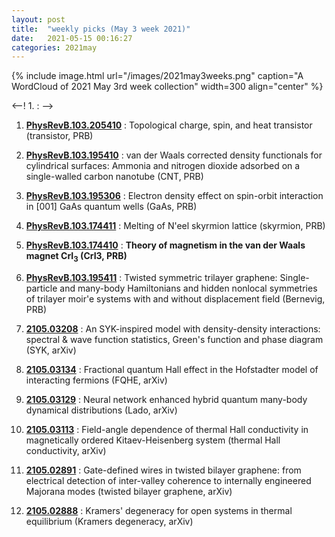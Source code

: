 ```yaml
---
layout: post
title:  "weekly picks (May 3 week 2021)"
date:   2021-05-15 00:16:27
categories: 2021may
---
```


{% include image.html url="/images/2021may3weeks.png" caption="A WordCloud of 2021 May 3rd week collection" width=300 align="center" %}


<--! 1. **[]()** : -->

1. **[PhysRevB.103.205410](https://link.aps.org/doi/10.1103/PhysRevB.103.205410)** : Topological charge, spin, and heat transistor (transistor, PRB)

1. **[PhysRevB.103.195410](https://link.aps.org/doi/10.1103/PhysRevB.103.195410)** : van der Waals corrected density functionals for cylindrical surfaces: Ammonia and nitrogen dioxide adsorbed on a single-walled carbon nanotube (CNT, PRB)

1. **[PhysRevB.103.195306](https://link.aps.org/doi/10.1103/PhysRevB.103.195306)** : Electron density effect on spin-orbit interaction in [001] GaAs quantum wells (GaAs, PRB)

1. **[PhysRevB.103.174411](https://link.aps.org/doi/10.1103/PhysRevB.103.174411)** : Melting of N\'eel skyrmion lattice (skyrmion, PRB)

1. **[PhysRevB.103.174410](https://link.aps.org/doi/10.1103/PhysRevB.103.174410)** : **Theory of magnetism in the van der Waals magnet ${\mathrm{CrI}}_{3}$ (CrI3, PRB)**

1. **[PhysRevB.103.195411](https://link.aps.org/doi/10.1103/PhysRevB.103.195411)** : Twisted symmetric trilayer graphene: Single-particle and many-body Hamiltonians and hidden nonlocal symmetries of trilayer moir\'e systems with and without displacement field (Bernevig, PRB)


1. **[2105.03208](http://arxiv.org/abs/2105.03208)** : An SYK-inspired model with density-density interactions: spectral & wave function statistics, Green's function and phase diagram (SYK, arXiv)

1. **[2105.03134](http://arxiv.org/abs/2105.03134)** : Fractional quantum Hall effect in the Hofstadter model of interacting fermions (FQHE, arXiv)

1. **[2105.03129](http://arxiv.org/abs/2105.03129)** : Neural network enhanced hybrid quantum many-body dynamical distributions (Lado, arXiv)

1. **[2105.03113](http://arxiv.org/abs/2105.03113)** : Field-angle dependence of thermal Hall conductivity in magnetically ordered Kitaev-Heisenberg system (thermal Hall conductivity, arXiv)

1. **[2105.02891](http://arxiv.org/abs/2105.02891)** : Gate-defined wires in twisted bilayer graphene: from electrical detection of inter-valley coherence to internally engineered Majorana modes (twisted bilayer graphene, arXiv)

1. **[2105.02888](http://arxiv.org/abs/2105.02888)** : Kramers' degeneracy for open systems in thermal equilibrium (Kramers degeneracy, arXiv)
